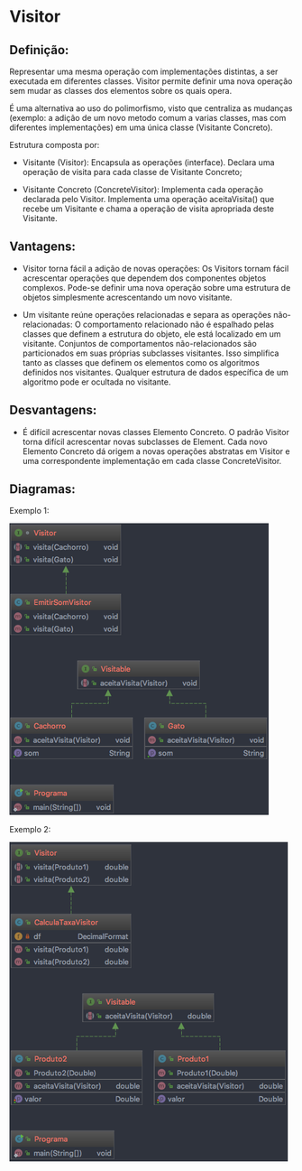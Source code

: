 # Visitor

## Definição:

Representar uma mesma operação com implementações distintas, a ser executada 
em diferentes classes. 
Visitor permite definir uma nova operação sem mudar as classes dos elementos sobre 
os quais opera.

É uma alternativa ao uso do polimorfismo, visto que centraliza as mudanças (exemplo: a 
adição de um novo metodo comum a varias classes, mas com diferentes implementações) em 
uma única classe (Visitante Concreto).

Estrutura composta por:

* Visitante (Visitor): Encapsula as operações (interface). Declara uma operação de visita 
para cada classe de Visitante Concreto;

* Visitante Concreto (ConcreteVisitor): Implementa cada operação declarada pelo Visitor. 
Implementa uma operação aceitaVisita() que recebe um Visitante e chama a 
operação de visita apropriada deste Visitante.

## Vantagens:

* Visitor torna fácil a adição de novas operações: Os Visitors tornam fácil acrescentar 
operações que dependem dos componentes objetos complexos. Pode-se definir uma nova 
operação sobre uma estrutura de objetos simplesmente acrescentando um novo visitante.

* Um visitante reúne operações relacionadas e separa as operações não-relacionadas: 
O comportamento relacionado não é espalhado pelas classes que definem a estrutura do 
objeto, ele está localizado em um visitante. Conjuntos de comportamentos não-relacionados 
são particionados em suas próprias subclasses visitantes. Isso simplifica tanto as classes 
que definem os elementos como os algoritmos definidos nos visitantes. Qualquer estrutura 
de dados específica de um algoritmo pode er ocultada no visitante.

## Desvantagens:

* É difícil acrescentar novas classes Elemento Concreto. O padrão Visitor torna difícil 
 acrescentar novas subclasses de Element. Cada novo Elemento Concreto dá origem a 
 novas operações abstratas em Visitor e uma correspondente implementação em cada classe 
 ConcreteVisitor.

## Diagramas:

Exemplo 1:

![alt text](../imgs/003.png)

Exemplo 2:

![alt text](../imgs/002.png)
